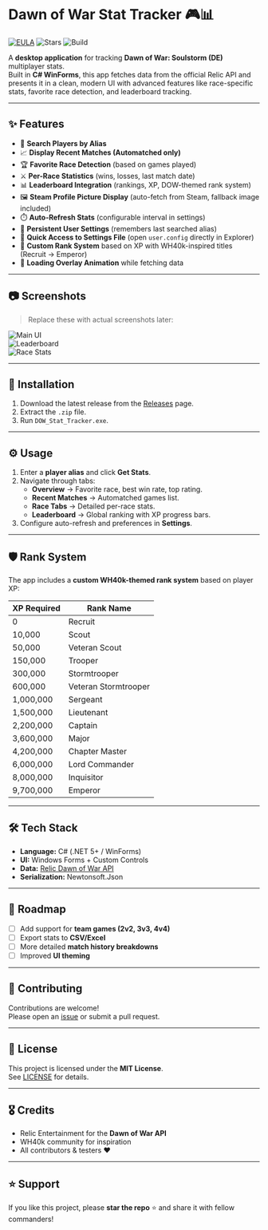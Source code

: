 

# Dawn of War Stat Tracker 🎮📊

[![EULA](https://img.shields.io/badge/license-Custom%20EULA-blue)](./EULA.txt)
![Stars](https://img.shields.io/github/stars/INSTINCT9413/DOW-Stat-Tracker?style=social)
![Build](https://img.shields.io/badge/build-passing-brightgreen)

A **desktop application** for tracking **Dawn of War: Soulstorm (DE)** multiplayer stats.  
Built in **C# WinForms**, this app fetches data from the official Relic API and presents it in a clean, modern UI with advanced features like race-specific stats, favorite race detection, and leaderboard tracking.

---

## ✨ Features

- 🔎 **Search Players by Alias**  
- 📈 **Display Recent Matches (Automatched only)**  
- 🏆 **Favorite Race Detection** (based on games played)  
- ⚔️ **Per-Race Statistics** (wins, losses, last match date)  
- 📊 **Leaderboard Integration** (rankings, XP, DOW-themed rank system)  
- 🖼️ **Steam Profile Picture Display** (auto-fetch from Steam, fallback image included)  
- ⏱️ **Auto-Refresh Stats** (configurable interval in settings)  
- 💾 **Persistent User Settings** (remembers last searched alias)  
- 📂 **Quick Access to Settings File** (open `user.config` directly in Explorer)  
- 🎨 **Custom Rank System** based on XP with WH40k-inspired titles (Recruit → Emperor)  
- 🔄 **Loading Overlay Animation** while fetching data  

---

## 📷 Screenshots

> Replace these with actual screenshots later:

![Main UI](screenshots/main_ui.png)  
![Leaderboard](screenshots/leaderboard.png)  
![Race Stats](screenshots/race_stats.png)

---

## 🚀 Installation

1. Download the latest release from the [Releases](https://github.com/INSTINCT9413/DOW-Stat-Tracker/releases) page.  
2. Extract the `.zip` file.  
3. Run `DOW_Stat_Tracker.exe`.  

---

## ⚙️ Usage

1. Enter a **player alias** and click **Get Stats**.  
2. Navigate through tabs:  
   - **Overview** → Favorite race, best win rate, top rating.  
   - **Recent Matches** → Automatched games list.  
   - **Race Tabs** → Detailed per-race stats.  
   - **Leaderboard** → Global ranking with XP progress bars.  
3. Configure auto-refresh and preferences in **Settings**.

---

## 🛡️ Rank System

The app includes a **custom WH40k-themed rank system** based on player XP:  

| XP Required | Rank Name             |
|-------------|-----------------------|
| 0           | Recruit               |
| 10,000      | Scout                 |
| 50,000      | Veteran Scout         |
| 150,000     | Trooper               |
| 300,000     | Stormtrooper          |
| 600,000     | Veteran Stormtrooper  |
| 1,000,000   | Sergeant              |
| 1,500,000   | Lieutenant            |
| 2,200,000   | Captain               |
| 3,600,000   | Major                 |
| 4,200,000   | Chapter Master        |
| 6,000,000   | Lord Commander        |
| 8,000,000   | Inquisitor            |
| 9,700,000   | Emperor               |

---

## 🛠️ Tech Stack

- **Language:** C# (.NET 5+ / WinForms)  
- **UI:** Windows Forms + Custom Controls  
- **Data:** [Relic Dawn of War API](https://dow-api.reliclink.com/)  
- **Serialization:** Newtonsoft.Json  

---

## 📌 Roadmap

- [ ] Add support for **team games (2v2, 3v3, 4v4)**  
- [ ] Export stats to **CSV/Excel**  
- [ ] More detailed **match history breakdowns**  
- [ ] Improved **UI theming**  

---

## 🤝 Contributing

Contributions are welcome!  
Please open an [issue](https://github.com/INSTINCT9413/DOW-Stat-Tracker/issues) or submit a pull request.  

---

## 📜 License

This project is licensed under the **MIT License**.  
See [LICENSE](LICENSE) for details.  

---

## 🎖️ Credits

- Relic Entertainment for the **Dawn of War API**  
- WH40k community for inspiration  
- All contributors & testers ❤️  

---

## ⭐ Support

If you like this project, please **star the repo** ⭐ and share it with fellow commanders!
